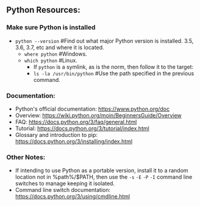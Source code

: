 ##  Python Resources:

### Make sure Python is installed

- `python --version` #Find out what major Python version is installed. 3.5, 3.6, 3.7, etc and where it is located.
    - `where python` #Windows.
    - `which python` #Linux.
        - If `python` is a symlink, as is the norm, then follow it to the target:
        - `ls -la /usr/bin/python` #Use the path specified in the previous command.

### Documentation:

- Python's official documentation: https://www.python.org/doc
- Overview: https://wiki.python.org/moin/BeginnersGuide/Overview
- FAQ: https://docs.python.org/3/faq/general.html
- Tutorial: https://docs.python.org/3/tutorial/index.html
- Glossary and introduction to pip: https://docs.python.org/3/installing/index.html

### Other Notes:

- If intending to use Python as a portable version, install it to a random location not in %path%/$PATH, then use the `-s` `-E` `-P` `-I` command line switches to manage keeping it isolated.
- Command line switch documentation: https://docs.python.org/3/using/cmdline.html

